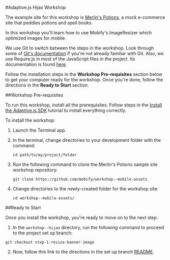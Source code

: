 #Adaptive.js Hijax Workshop

The example site for this workshop is [Merlin's Potions](http://www.merlinspotions.com), a mock e-commerce site that peddles potions and spell books.

In this workshop you'll learn how to use Mobify's ImageResizer which optimized images for mobile. 

We use Git to switch between the steps in the workshop. Look through some of [Git's documentation](http://git-scm.com/documentation) if you're not already familiar with Git. Also, we use Require.js in most of the JavaScript files in the project. Its documentation is found [here](http://requirejs.org/docs/start.html).

Follow the installation steps in the **Workshop Pre-requisites** section below to get your computer ready for the workshop. Once you're done, follow the directions in the **Ready to Start** section. 

##Workshop Pre-requisites

To run this workshop, install all the prerequisites. Follow steps in the [Install the Adaptive.js SDK](http://adaptivejs.mobify.com/v1.0/docs/install) tutorial to install everything correctly.

To install the workshop:

1. Launch the Terminal app.
2. In the terminal, change directories to your development folder with the command:


    ```
    cd path/to/my/project/folder
    ```

3. Run the following command to clone the Merlin's Potions sample site workshop repository:

    ```
    git clone https://github.com/mobify/workshop--mobile-assets 
    ```

4. Change directories to the newly-created folder for the workshop site:

    ```
    cd workshop--mobile-assets/
    ```


##Ready to Start

Once you install the workshop, you're ready to move on to the next step. 

1. In the `workshop--hijax` directory, run the following command to proceed to the project set up branch:

```
git checkout step-1-resize-banner-image
```

2. Now, follow this link to the directions in the set up branch [README](https://github.com/mobify/workshop--mobile-assets/blob/step-1-resize-banner-image/README.md).